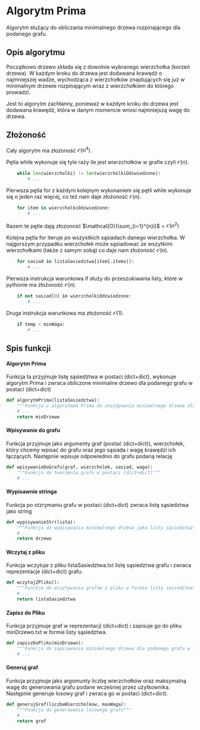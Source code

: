 # Algorytm Prima

Algorytm służący do obliczania minimalnego drzewa rozpinającego dla podanego grafu.

## Opis algorytmu

Początkowo drzewo składa się z dowolnie wybranego wierzchołka (korzeń drzewa). W każdym kroku do drzewa jest dodawana krawędź o najmniejszej wadze, wychodząca z wierzchołków znajdujących się już w minimalnym drzewie rozpinającym wraz z wierzchołkiem do którego prowadzi.

Jest to algorytm zachłanny, ponieważ w każdym kroku do drzewa jest dodawana krawędź, która w danym momencie wnosi najmniejszą wagę do drzewa.

## Złożoność

Cały algorytm ma złożoność $\mathcal{O}(n^4)$.

Pętla while wykonuje się tyle razy ile jest wierzchołków w grafie czyli $\mathcal{O}(n)$.
```Python
    while len(wierzcholki) != len(wierzcholkiOdzwiedzone):
        # ...
```
Pierwsza pętla for z każdym kolejnym wykonaniem się pętli while wykonuje się o jeden raz więcej, co też nam daje złożoność $\mathcal{O}(n)$.
```Python
    for item in wierzcholkiOdzwiedzone:
        # ...
```
Razem te pętle dają złozoność $\mathcal{O}(\sum_{i=1}^{n}i)$ = $\mathcal{O}(n^2)$

Kolejna pętla for iteruje po wszystkich sąsiadach danego wierzchołka. W najgorszym przypadku wierzchołek może sąsiadować ze wszytkimi wierzchołkami (także z samym sobą) co daje nam złożoność $\mathcal{O}(n)$.
```Python
    for sasiad in listaSasiedztwa[item].items():
        # ...
```
Pierwsza instrukcja warunkowa if służy do przeszukiwania listy, które w pythonie ma złożoność $\mathcal{O}(n)$.
```Python
    if not sasiad[0] in wierzcholkiOdzwiedzone:
        # ...
```
Druga instrukcja warunkowa ma złożoność $\mathcal{O}(1)$.
```Python
    if temp < minWaga:
        # ...
```

## Spis funkcji

#### Algorytm Prima
Funkcja ta przyjmuje listę sąsiedztwa w postaci (dict+dict), wykonuje algorytm Prima i zwraca obliczone minimalne drzewo dla podanego grafu w postaci (dict+dict)
```Python
def algorytmPrima(listaSasiedztwa):
    """Funkcja z algorytmem Prima do znajdywania minimalnego drzewa dla grafu"""
    # ...
    return minDrzewo
```
#### Wpisywanie do grafu
Funkcja przyjmuje jako argumenty graf (postać (dict+dict)), wierzchołek, który chcemy wpisać do grafu oraz jego sąsiada i wagę krawędzi ich łączących. Następnie wpisuje odpowiednio do grafu podaną relację
```Python
def wpisywanieDoGrafu(graf, wierzcholek, sasiad, waga):
    """Funkcja do tworzenia grafu w postaci (dict+dict)"""
    # ...
```
#### Wypisawnie stringa
Funkcja po otzrymaniu grafu w postaci (dict+dict) zwraca listę sąsiedztwa jako string
```Python
def wypisywanieStr(lista):
    """Funkcja do wypisywania minimalnego drzewa jako listy sąsiedztwa"""
    # ...
    return drzewo
```
#### Wczytaj z pliku
Funkcja wczytuje z pliku listaSasiedztwa.txt listę sąsiedztwa grafu i zwraca reprezentacje (dict+dict) grafu.
```Python
def wczytajZPliku():
    """Funckja do wczytywania grafów z pliku w formie listy sasiedztwa"""
    # ...
    return listaSasiedztwa
```
#### Zapisz do Pliku
Funkcja przyjmuje graf w reprezentacji (dict+dict) i zapisuje go do pliku minDrzewo.txt w formie listy sąsiedztwa.
```Python
def zapiszDoPliku(minDrzewo):
    """Funkcja do zapisywania minimalnego drzewa dla podanego grafu w formie listy sąsiedztwa"""
    # ...
```
#### Generuj graf
Funkcja przyjmuje jako argomunty liczbę wierzchołków oraz maksymalną wagę do generowania grafu podane wcześniej przez użytkownika. Następnie generuje losowy graf i zwraca go w postaci (dict+dict).
```Python
def generujGraf(liczbaWierzcholkow, maxWaga):
    """Funkcja do generowania losowego grafu"""
    # ...
    return graf
```
